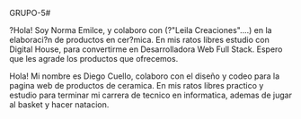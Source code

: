 GRUPO-5#

?Hola!
 Soy Norma Emilce, y colaboro con (?"Leila Creaciones"....)  en la elaboraci?n de productos en cer?mica.
 En mis ratos libres estudio con Digital House, para convertirme en Desarrolladora Web Full Stack.
 Espero que les agrade los productos que ofrecemos.

Hola! Mi nombre es Diego Cuello, colaboro con el diseño y codeo para la pagina web de productos de ceramica.
En mis ratos libres practico y estudio para terminar mi carrera de tecnico en informatica, ademas de jugar al basket y hacer natacion.